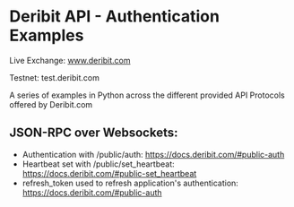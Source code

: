 # Deribit API - Authentication Examples
Live Exchange: www.deribit.com

Testnet: test.deribit.com

A series of examples in Python across the different provided API Protocols offered by Deribit.com

JSON-RPC over Websockets:
---

- Authentication with /public/auth: https://docs.deribit.com/#public-auth
- Heartbeat set with /public/set_heartbeat: https://docs.deribit.com/#public-set_heartbeat
- refresh_token used to refresh application's authentication: https://docs.deribit.com/#public-auth
